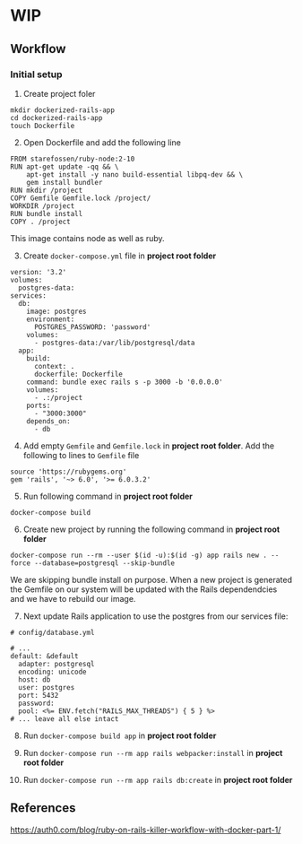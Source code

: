 # WIP

## Workflow

### Initial setup

1. Create project foler
```
mkdir dockerized-rails-app
cd dockerized-rails-app
touch Dockerfile
```

2. Open Dockerfile and add the following line
```
FROM starefossen/ruby-node:2-10
RUN apt-get update -qq && \
    apt-get install -y nano build-essential libpq-dev && \
    gem install bundler
RUN mkdir /project
COPY Gemfile Gemfile.lock /project/
WORKDIR /project
RUN bundle install
COPY . /project
```

This image contains node as well as ruby.

3. Create `docker-compose.yml` file in **project root folder**
```
version: '3.2'
volumes:
  postgres-data:
services:
  db:
    image: postgres
    environment:
      POSTGRES_PASSWORD: 'password'
    volumes:
      - postgres-data:/var/lib/postgresql/data
  app:
    build:
      context: .
      dockerfile: Dockerfile
    command: bundle exec rails s -p 3000 -b '0.0.0.0'
    volumes:
      - .:/project
    ports:
      - "3000:3000"
    depends_on:
      - db
```

4. Add empty `Gemfile` and `Gemfile.lock` in **project root folder**. Add the following to lines to `Gemfile` file

```
source 'https://rubygems.org'
gem 'rails', '~> 6.0', '>= 6.0.3.2'
```

5. Run following command in **project root folder**

```
docker-compose build
```

6. Create new project by running the following command in **project root folder**
```
docker-compose run --rm --user $(id -u):$(id -g) app rails new . --force --database=postgresql --skip-bundle
```

We are skipping bundle install on purpose. When a new project is generated the Gemfile on our system will be updated with the Rails dependendcies and we have to rebuild our image.

7. Next update Rails application to use the postgres from our services file:

```
# config/database.yml

# ...
default: &default
  adapter: postgresql
  encoding: unicode
  host: db
  user: postgres
  port: 5432
  password:
  pool: <%= ENV.fetch("RAILS_MAX_THREADS") { 5 } %>
# ... leave all else intact
```


8. Run `docker-compose build app` in **project root folder**

9. Run `docker-compose run --rm app rails webpacker:install` in **project root folder**

9. Run `docker-compose run --rm app rails db:create` in **project root folder**

## References

https://auth0.com/blog/ruby-on-rails-killer-workflow-with-docker-part-1/